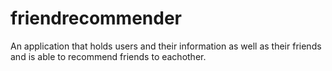 # friendrecommender
An application that holds users and their information as well as their friends and is able to recommend friends to eachother.
